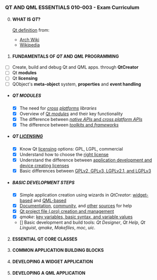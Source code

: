### QT AND QML ESSENTIALS 010-003 - Exam Curriculum

0. #### WHAT IS *QT*?
	[Qt definition](definition.md) from:
	- [Arch Wiki](definition.md#from-arch-wiki)
	- [Wikipedia](definition.md#from-wikipedia)


1. #### FUNDAMENTALS OF *QT* AND *QML* PROGRAMMING
- [ ] Create, build and debug Qt and QML apps. through **QtCreator**
- [ ] Qt **modules**
- [ ] Qt **licensing**
- [ ] QObject's **meta-object** system, **properties** and **event handling**

* ##### QT MODULES
    - [x] The need for *[cross](cross_platform.md) [platforms](supported_platforms.md) libraries*
    - [x] Overview of [Qt *modules*](modules.md) and their key functionality
    - [x] The difference between [*native APIs* and *cross platform APIs*](cross_platform.md#cross-platform-vs-native-apis)
    - [x] The difference between [*toolkits* and *frameworks*](definition.md#toolkit-vs-framework)

* ##### QT [LICENSING](licensing.md)
    - [x] Know Qt [licensing](licensing.md#license-models) options: GPL, LGPL, commercial
    - [x] Understand how to choose the [right license](licensing.md#application-development)
    - [x] Understand the difference between [application development and device creating licenses](licensing.md#application-development-vs-device-creation-licenses)
    - [x] Basic differences between [GPLv2, GPLv3, LGPLv2.1, and LGPLv3](licensing.md#open-source-licensing)

* ##### BASIC DEVELOPMENT STEPS
    - [x] Simple application creation using wizards in *QtCreator*: [widget-based](https://wiki.qt.io/Basic_Qt_Programming_Tutorial) and [QML-based](https://doc.qt.io/qtcreator/quick-projects.html)
    - [x] [Documentation](https://doc.qt.io), [community](https://forum.qt.io), and [other](https://doc.qt.io/qt-5/qtassistant-index.html) [sources](https://wiki.qt.io/Online_Communities) for help
    - [x] [Qt project file (.pro) creation and management](qmake.md#creating-project-files-pro)
    - [x] *qmake*: [key variables, basic syntax, and variable values](qmake.md#qmake-language)
	- [] Basic development and build tools: *Qt Designer*, *Qt Help*, *Qt Linguist*, *qmake*, *Makefiles*, *moc*, *uic*.

2. #### ESSENTIAL QT CORE CLASSES

3. #### COMMON APPLICATION BUILDING BLOCKS

4. #### DEVELOPING A WIDGET APPLICATION

5. #### DEVELOPING A QML APPLICATION